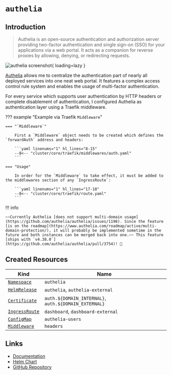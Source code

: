 # `authelia`

## Introduction

> Authelia is an open-source authentication and authorization server providing two-factor authentication and single sign-on (SSO) for your applications via a web portal. It acts as a companion for reverse proxies by allowing, denying, or redirecting requests.

![authelia screenshot](/assets/authelia.png){ loading=lazy }

[Authelia](https://www.authelia.com/) allows me to centralize the authentication part of nearly all deployed services into one neat web portal. It features a complex access control rule system and enables the usage of multi-factor authentication.

For every service which supports user authentication by HTTP headers or complete disablement of authentication, I configured Authelia as authentication layer using a Traefik middleware.

??? example "Example via Traefik `Middleware`"

    === "`Middleware`"

        First a `Middleware` object needs to be created which defines the `forwardAuth` address and headers:

        ```yaml linenums="1" hl_lines="8-15"
        --8<-- "cluster/core/traefik/middlewares/auth.yaml"
        ```

    === "Usage"

        In order for the `Middleware` to take effect, it must be added to the middlewares section of any `IngressRoute`:

        ```yaml linenums="1" hl_lines="17-18"
        --8<-- "cluster/core/traefik/route.yaml"
        ```

!!! info

    ~~Currently Authelia [does not support multi-domain usage](https://github.com/authelia/authelia/issues/1198). Since the feature [is on the roadmap](https://www.authelia.com/roadmap/active/multi-domain-protection/), it will probably be implemented sometime in the future and both instances can be merged back into one.~~ This feature [ships with `v4.38.0`](https://github.com/authelia/authelia/pull/3754)! 🎉

## Created Resources

| Kind                                | Name                                        |
| ----------------------------------- | ------------------------------------------- |
| [`Namespace`][ref-namespace]        | `authelia`                                  |
| [`HelmRelease`][ref-helm-release]   | `authelia`, `authelia-external`             |
| [`Certificate`][ref-certificate]    | `auth.${DOMAIN_INTERNAL}`, `auth.${DOMAIN_EXTERNAL}` |
| [`IngressRoute`][ref-ingress-route] | `dashboard`, `dashboard-external`           |
| [`ConfigMap`][ref-config-map]       | `authelia-users`                            |
| [`Middleware`][ref-middleware]      | `headers`                                   |

[ref-namespace]: https://kubernetes.io/docs/reference/kubernetes-api/cluster-resources/namespace-v1/
[ref-helm-release]: https://fluxcd.io/docs/components/helm/helmreleases/
[ref-certificate]: https://cert-manager.io/docs/reference/api-docs/#cert-manager.io/v1.Certificate
[ref-ingress-route]: https://doc.traefik.io/traefik/routing/providers/kubernetes-crd/#kind-ingressroute
[ref-config-map]: https://kubernetes.io/docs/reference/kubernetes-api/config-and-storage-resources/config-map-v1/
[ref-middleware]: https://doc.traefik.io/traefik/routing/providers/kubernetes-crd/#kind-middleware

## Links

- [Documentation](https://www.authelia.com/)
- [Helm Chart](https://github.com/authelia/chartrepo/)
- [GitHub Repository](https://github.com/authelia/authelia/)
